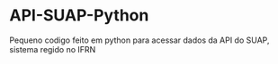 # API-SUAP-Python
Pequeno codigo feito em python para acessar dados da API do SUAP, sistema regido no IFRN
